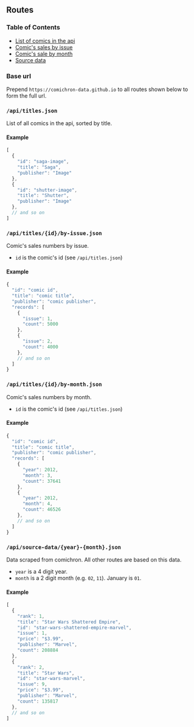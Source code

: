 ## Routes

### Table of Contents

- [List of comics in the api](#apititlesjson)
- [Comic's sales by issue](#apititlesidby-issuejson)
- [Comic's sale by month](#apititlesidby-monthjson)
- [Source data](#apisource-datayear-monthjson)

### Base url

Prepend `https://comichron-data.github.io` to all routes shown below to form the full url.

### `/api/titles.json`

List of all comics in the api, sorted by title.

#### Example

```js
[
  {
    "id": "saga-image",
    "title": "Saga",
    "publisher": "Image"
  },
  {
    "id": "shutter-image",
    "title": "Shutter",
    "publisher": "Image"
  },
  // and so on
]
```

### `/api/titles/{id}/by-issue.json`

Comic's sales numbers by issue.

- `id` is the comic's id (see `/api/titles.json`)

#### Example

```js
{
  "id": "comic id",
  "title": "comic title",
  "publisher": "comic publisher",
  "records": [
    {
      "issue": 1,
      "count": 5000
    },
    {
      "issue": 2,
      "count": 4000
    },
    // and so on
  ]
}
```

### `/api/titles/{id}/by-month.json`

Comic's sales numbers by month.

- `id` is the comic's id (see `/api/titles.json`)

#### Example

```js
{
  "id": "comic id",
  "title": "comic title",
  "publisher": "comic publisher",
  "records": [
    {
      "year": 2012,
      "month": 3,
      "count": 37641
    },
    {
      "year": 2012,
      "month": 4,
      "count": 46526
    },
    // and so on
  ]
}
```

### `/api/source-data/{year}-{month}.json`

Data scraped from comichron. All other routes are based on this data.

- `year` is a 4 digit year.
- `month` is a 2 digit month (e.g. `02`, `11`). January is `01`.

#### Example

```js
[
  {
    "rank": 1,
    "title": "Star Wars Shattered Empire",
    "id": "star-wars-shattered-empire-marvel",
    "issue": 1,
    "price": "$3.99",
    "publisher": "Marvel",
    "count": 208884
  },
  {
    "rank": 2,
    "title": "Star Wars",
    "id": "star-wars-marvel",
    "issue": 9,
    "price": "$3.99",
    "publisher": "Marvel",
    "count": 135817
  },
  // and so on
]
```
